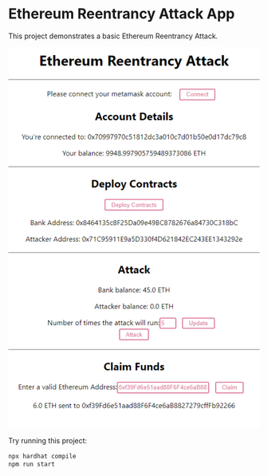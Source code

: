 # Ethereum Reentrancy Attack App

This project demonstrates a basic Ethereum Reentrancy Attack.

![](./assets/eth-rnt-attack-img.png)

Try running this project:

```shell
npx hardhat compile
npm run start
```
